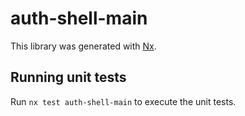 # auth-shell-main

This library was generated with [Nx](https://nx.dev).

## Running unit tests

Run `nx test auth-shell-main` to execute the unit tests.
